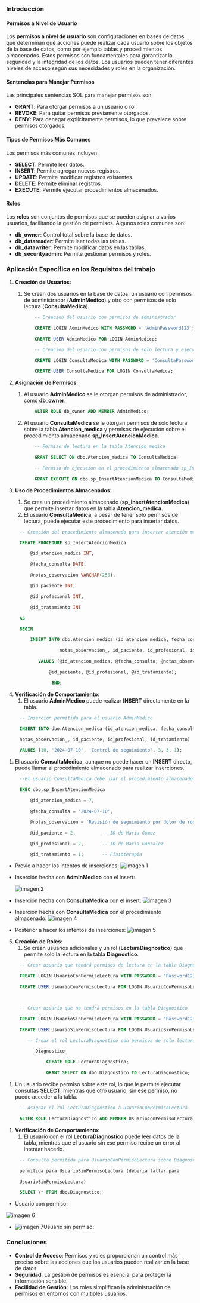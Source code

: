 ### **Introducción**
#### **Permisos a Nivel de Usuario**
Los **permisos a nivel de usuario** son configuraciones en bases de datos que determinan qué acciones puede realizar cada usuario sobre los objetos de la base de datos, como por ejemplo tablas y procedimientos almacenados. Estos permisos son fundamentales para garantizar la seguridad y la integridad de los datos. Los usuarios pueden tener diferentes niveles de acceso según sus necesidades y roles en la organización.
#### **Sentencias para Manejar Permisos**
Las principales sentencias SQL para manejar permisos son:

- **GRANT**: Para otorgar permisos a un usuario o rol.
- **REVOKE**: Para quitar permisos previamente otorgados.
- **DENY**: Para denegar explícitamente permisos, lo que prevalece sobre permisos otorgados.
#### **Tipos de Permisos Más Comunes**
Los permisos más comunes incluyen:

- **SELECT**: Permite leer datos.
- **INSERT**: Permite agregar nuevos registros.
- **UPDATE**: Permite modificar registros existentes.
- **DELETE**: Permite eliminar registros.
- **EXECUTE**: Permite ejecutar procedimientos almacenados.
#### **Roles**
Los **roles** son conjuntos de permisos que se pueden asignar a varios usuarios, facilitando la gestión de permisos. Algunos roles comunes son:

- **db_owner**: Control total sobre la base de datos.
- **db_datareader**: Permite leer todas las tablas.
- **db_datawriter**: Permite modificar datos en las tablas.
- **db_securityadmin**: Permite gestionar permisos y roles.

###
###
###
### **Aplicación Específica en los Requisitos del trabajo** 
1. **Creación de Usuarios**:
   1. Se crean dos usuarios en la base de datos: un usuario con permisos de administrador (**AdminMedico**) y otro con permisos de solo lectura (**ConsultaMedica**).

       ```sql
           -- Creacion del usuario con permisos de administrador

           CREATE LOGIN AdminMedico WITH PASSWORD = 'AdminPassword123';

           CREATE USER AdminMedico FOR LOGIN AdminMedico;

           -- Creacion del usuario con permisos de solo lectura y ejecucion

           CREATE LOGIN ConsultaMedica WITH PASSWORD = 'ConsultaPassword123';

           CREATE USER ConsultaMedica FOR LOGIN ConsultaMedica;
       ```

1. **Asignación de Permisos**:
   1. Al usuario **AdminMedico** se le otorgan permisos de administrador, como **db_owner**.

   
       ```sql
           ALTER ROLE db_owner ADD MEMBER AdminMedico;
       ```

   1. Al usuario **ConsultaMedica** se le otorgan permisos de solo lectura sobre la tabla **Atencion_medica** y permisos de ejecución sobre el procedimiento almacenado **sp_InsertAtencionMedica**.

       ```sql
           -- Permiso de lectura en la tabla Atencion_medica

           GRANT SELECT ON dbo.Atencion_medica TO ConsultaMedica;

           -- Permiso de ejecucion en el procedimiento almacenado sp_InsertAtencionMedica

           GRANT EXECUTE ON dbo.sp_InsertAtencionMedica TO ConsultaMedica;
       ```

1. **Uso de Procedimientos Almacenados**:
   1. Se crea un procedimiento almacenado (**sp_InsertAtencionMedica**) que permite insertar datos en la tabla **Atencion_medica**.
   1. El usuario **ConsultaMedica**, a pesar de tener solo permisos de lectura, puede ejecutar este procedimiento para insertar datos.


```sql
     -- Creación del procedimiento almacenado para insertar atención médica

     CREATE PROCEDURE sp_InsertAtencionMedica

         @id_atencion_medica INT,

         @fecha_consulta DATE,

         @notas_observacion VARCHAR(250),

         @id_paciente INT,

         @id_profesional INT,

         @id_tratamiento INT

     AS

     BEGIN

         INSERT INTO dbo.Atencion_medica (id_atencion_medica, fecha_consulta,   

     		        notas_observacion_, id_paciente, id_profesional, id_tratamiento)

     	    VALUES (@id_atencion_medica, @fecha_consulta, @notas_observacion, 

    	   	    @id_paciente, @id_profesional, @id_tratamiento);

                 END;
```

4. **Verificación de Comportamiento**:
   1. El usuario **AdminMedico** puede realizar **INSERT** directamente en la tabla.

``` sql
     -- Inserción permitida para el usuario AdminMedico

     INSERT INTO dbo.Atencion_medica (id_atencion_medica, fecha_consulta,    

     notas_observacion_, id_paciente, id_profesional, id_tratamiento)

     VALUES (10, '2024-07-10', 'Control de seguimiento', 3, 3, 1);
```

1. El usuario **ConsultaMedica**, aunque no puede hacer un **INSERT** directo, puede llamar al procedimiento almacenado para realizar inserciones.

``` sql
     --El usuario ConsultaMedica debe usar el procedimiento almacenado para realizar inserciones

     EXEC dbo.sp_InsertAtencionMedica 

         @id_atencion_medica = 7,  

         @fecha_consulta = '2024-07-10', 

         @notas_observacion = 'Revisión de seguimiento por dolor de rodilla', 

         @id_paciente = 2,          -- ID de Maria Gomez

         @id_profesional = 2,       -- ID de Maria Gonzalez

         @id_tratamiento = 1;       -- Fisioterapia
```

- Previo a hacer los intentos de inserciones:
  ![imagen 1](https://github.com/SabriMontiel/sistema-citas-medicas/blob/master/imgs/IMAGEN%20FER%20(4).png)



- Inserción hecha con **AdminMedico** con el insert:

   ![imagen 2](https://github.com/SabriMontiel/sistema-citas-medicas/blob/master/imgs/IMAGEN%20FER%20(1).png)









- Inserción hecha con **ConsultaMedica** con el insert:
  ![imagen 3](https://github.com/SabriMontiel/sistema-citas-medicas/blob/master/imgs/IMAGEN%20FER%20(6).png)
  
- Inserción hecha con **ConsultaMedica** con el procedimiento almacenado:
  ![imagen 4](https://github.com/SabriMontiel/sistema-citas-medicas/blob/master/imgs/IMAGEN%20FER%20(7).png)








- Posterior a hacer los intentos de inserciones:
  ![imagen 5](https://github.com/SabriMontiel/sistema-citas-medicas/blob/master/imgs/IMAGEN%20FER%20(2).png)






5. **Creación de Roles**:
   1. Se crean usuarios adicionales y un rol (**LecturaDiagnostico**) que permite solo la lectura en la tabla **Diagnostico**.

```sql
     -- Crear usuario que tendrá permisos de lectura en la tabla Diagnostico

     CREATE LOGIN UsuarioConPermisoLectura WITH PASSWORD = 'Password123';

     CREATE USER UsuarioConPermisoLectura FOR LOGIN UsuarioConPermisoLectura;



     -- Crear usuario que no tendrá permisos en la tabla Diagnostico

     CREATE LOGIN UsuarioSinPermisoLectura WITH PASSWORD = 'Password123';

     CREATE USER UsuarioSinPermisoLectura FOR LOGIN UsuarioSinPermisoLectura;

        -- Crear el rol LecturaDiagnostico con permisos de solo lectura en la tabla         

           Diagnostico

               CREATE ROLE LecturaDiagnostico;

               GRANT SELECT ON dbo.Diagnostico TO LecturaDiagnostico;
```

1. Un usuario recibe permiso sobre este rol, lo que le permite ejecutar consultas **SELECT**, mientras que otro usuario, sin ese permiso, no puede acceder a la tabla.

```sql
     -- Asignar el rol LecturaDiagnostico a UsuarioConPermisoLectura

     ALTER ROLE LecturaDiagnostico ADD MEMBER UsuarioConPermisoLectura;
```

1. **Verificación de Comportamiento**:
   1. El usuario con el rol **LecturaDiagnostico** puede leer datos de la tabla, mientras que el usuario sin ese permiso recibe un error al intentar hacerlo.

```sql
     -- Consulta permitida para UsuarioConPermisoLectura sobre Diagnostico y no    

     permitida para UsuarioSinPermisoLectura (deberia fallar para    

     UsuarioSinPermisoLectura)

     SELECT \* FROM dbo.Diagnostico;
```

- Usuario con permiso:

![imagen 6](https://github.com/SabriMontiel/sistema-citas-medicas/blob/master/imgs/IMAGEN%20FER%20(3).png)




- ![imagen 7](https://github.com/SabriMontiel/sistema-citas-medicas/blob/master/imgs/IMAGEN%20FER%20(5).png)Usuario sin permiso:

###
### **Conclusiones**
- **Control de Acceso**: Permisos y roles proporcionan un control más preciso sobre las acciones que los usuarios pueden realizar en la base de datos.
- **Seguridad**: La gestión de permisos es esencial para proteger la información sensible.
- **Facilidad de Gestión**: Los roles simplifican la administración de permisos en entornos con múltiples usuarios.

